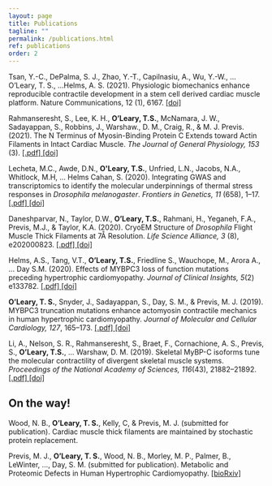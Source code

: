 ```yaml
---
layout: page
title: Publications
tagline: ""
permalink: /publications.html
ref: publications
order: 2
---
```


<div class="a">

<p>Tsan, Y.-C., DePalma, S. J., Zhao, Y.-T., Capilnasiu, A., Wu, Y.-W., … O’Leary, T. S., ...Helms, A. S. (2021). Physiologic biomechanics enhance reproducible contractile development in a stem cell derived cardiac muscle platform. Nature Communications, 12 (1), 6167. <a href="https://doi.org/10.1038/s41467-021-26496-1" target="_blank"> [doi] </a></p>

<p>Rahmanseresht, S., Lee, K. H.,  <b>O’Leary, T.S.</b>, McNamara,  J. W., Sadayappan, S.,  Robbins, J., Warshaw., D. M., Craig, R., & M. J. Previs. (2021). The N Terminus of Myosin-Binding Protein C Extends toward Actin Filaments in Intact Cardiac Muscle. <i>The Journal of General Physiology, 153</i> (3). <a href="publications/sheema_et_al_2021.pdf" target="_blank"> [.pdf] </a><a href="http://dx.doi.org/10.1085/jgp.202012726" target="_blank"> [doi] </a></p>

<p>Lecheta, M.C., Awde, D.N., <b>O'Leary, T.S.</b>, Unfried, L.N., Jacobs, N.A., Whitlock, M.H, ... Helms Cahan, S. (2020). Integrating GWAS and transcriptomics to identify the molecular underpinnings of thermal stress responses in <i>Drosophila melanogaster</i>. <i>Frontiers in Genetics, 11</i> (658), 1–17. <a href="publications/lecheta_et_al_2020.pdf" target="_blank"> [.pdf] </a><a href="http://dx.doi.org/10.3389/fgene.2020.00658" target="_blank"> [doi] </a></p>

<p>Daneshparvar, N., Taylor, D.W., <b>O’Leary, T.S.</b>, Rahmani, H., Yeganeh, F.A., Previs, M.J., & Taylor, K.A. (2020). CryoEM Structure of <i>Drosophila</i> Flight Muscle Thick Filaments at 7Å Resolution. <i>Life Science Alliance, 3</i> (8), e202000823. <a href="publications/daneshparvar_et_al_2020.pdf" target="_blank"> [.pdf] </a><a href="http://dx.doi.org/10.26508/lsa.202000823" target="_blank"> [doi] </a></p>

<p>Helms, A.S., Tang, V.T., <b>O’Leary, T.S.</b>, Friedline S., Wauchope, M., Arora A.,  … Day S.M. (2020). Effects of MYBPC3 loss of function mutations preceding hypertrophic cardiomyopathy. <i>Journal of Clinical Insights, 5</i>(2) e133782. <a href="publications/helms_et_al_2020.pdf" target="_blank"> [.pdf] </a><a href="http://dx.doi.org/10.1172/jci.insight.133782" target="_blank"> [doi] </a></p>

<p><b>O’Leary, T. S.</b>, Snyder, J., Sadayappan, S., Day, S. M., & Previs, M. J. (2019). MYBPC3 truncation mutations enhance actomyosin contractile mechanics in human hypertrophic cardiomyopathy. <i>Journal of Molecular and Cellular Cardiology, 127</i>, 165–173. <a href="publications/oleary_et_al_2019.pdf" target="_blank"> [.pdf] </a><a href="http://dx.doi.org/10.1016/j.yjmcc.2018.12.003" target="_blank"> [doi] </a></p>

<p>Li, A., Nelson, S. R., Rahmanseresht, S., Braet, F., Cornachione, A. S., Previs, S., <b>O’Leary, T.S.</b>, ... Warshaw, D. M. (2019). Skeletal MyBP-C isoforms tune the molecular contractility of divergent skeletal muscle systems. <i>Proceedings of the National Academy of Sciences, 116</i>(43), 21882–21892. <a href="publications/amy_li_pnas.pdf" target="_blank"> [.pdf] </a><a href="http://dx.doi.org/10.1016/j.yjmcc.2018.12.003" target="_blank"> [doi] </a></p>

</div>

## On the way!

<div class="a">

<p>Wood, N. B., <b>O’Leary, T. S.</b>,  Kelly, C, & Previs, M. J. (submitted for publication). Cardiac muscle thick filaments are maintained by stochastic protein replacement.</p>

<p>Previs, M. J., <b>O’Leary, T. S.</b>, Wood, N. B., Morley, M. P., Palmer, B., LeWinter, …, Day, S. M. (submitted for publication). Metabolic and Proteomic Defects in Human Hypertrophic Cardiomyopathy. <a href="https://www.biorxiv.org/content/10.1101/2021.08.18.455967v1.full" target="_blank"> [bioRxiv] </a></p>

</div>

